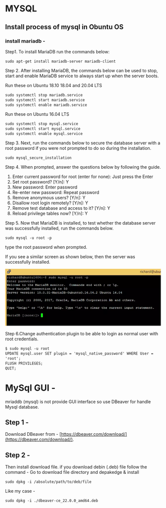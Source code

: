 # MYSQL

## Install process of mysql in Obuntu OS

### install mariadb - 
    
Step1. To install MariaDB run the commands below:

    sudo apt-get install mariadb-server mariadb-client

Step 2. After installing MariaDB, the commands below can be used to stop, start and enable MariaDB service to always start up when the server boots.

Run these on Ubuntu 18.10 18.04 and 20.04 LTS

    sudo systemctl stop mariadb.service
    sudo systemctl start mariadb.service
    sudo systemctl enable mariadb.service


Run these on Ubuntu 16.04 LTS

    sudo systemctl stop mysql.service
    sudo systemctl start mysql.service
    sudo systemctl enable mysql.service


Step 3. Next, run the commands below to secure the database server with a root password if you were not prompted to do so during the installation.

    sudo mysql_secure_installation

Step 4. When prompted, answer the questions below by following the guide.

1. Enter current password for root (enter for none): Just press the Enter
2. Set root password? [Y/n]: Y
3. New password: Enter password
4. Re-enter new password: Repeat password
5. Remove anonymous users? [Y/n]: Y
6. Disallow root login remotely? [Y/n]: Y
7. Remove test database and access to it? [Y/n]:  Y
8. Reload privilege tables now? [Y/n]:  Y

Step 5. Now that MariaDB is installed, to test whether the database server was successfully installed, run the commands below.

    sudo mysql -u root -p

type the root password when prompted.

If you see a similar screen as shown below, then the server was successfully installed.

<img src="./mariadb_ubuntu_1604.webp">

Step 6.Change authentication plugin to be able to login as normal user with root credentials.

    $ sudo mysql -u root
    UPDATE mysql.user SET plugin = 'mysql_native_password' WHERE User = 'root';
    FLUSH PRIVILEGES;
    QUIT;

# MySql GUI -

mriaddb (mysql) is not provide GUI interface so use DBeaver for handle Mysql database.

## Step 1 -

Download DBeaver from - [https://dbeaver.com/download/](https://dbeaver.com/download/).

## Step 2 -

Then install download file. if you download debin (.deb) file follow the command -
Go to download file directory and depakedge & install

    sudo dpkg -i /absolute/path/to/deb/file

Like my case - 

    sudo dpkg -i ./dbeaver-ce_22.0.0_amd64.deb
